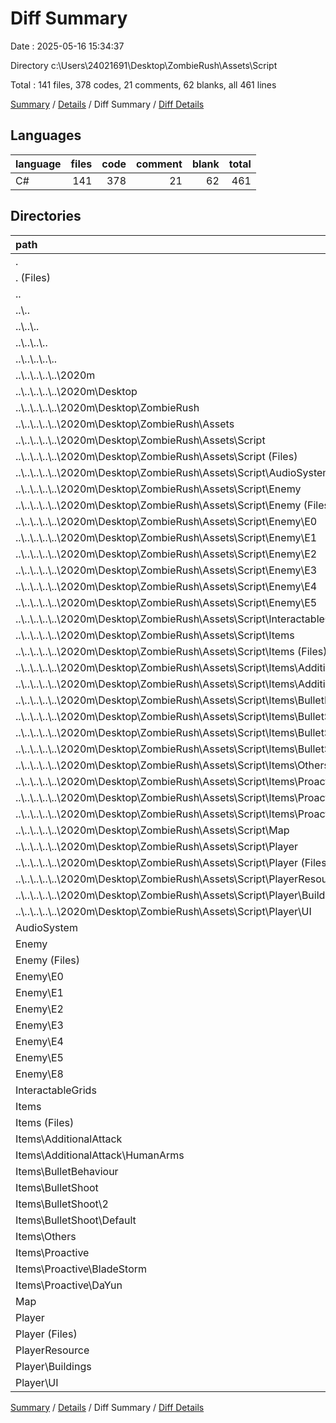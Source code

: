 # Diff Summary

Date : 2025-05-16 15:34:37

Directory c:\\Users\\24021691\\Desktop\\ZombieRush\\Assets\\Script

Total : 141 files,  378 codes, 21 comments, 62 blanks, all 461 lines

[Summary](results.md) / [Details](details.md) / Diff Summary / [Diff Details](diff-details.md)

## Languages
| language | files | code | comment | blank | total |
| :--- | ---: | ---: | ---: | ---: | ---: |
| C# | 141 | 378 | 21 | 62 | 461 |

## Directories
| path | files | code | comment | blank | total |
| :--- | ---: | ---: | ---: | ---: | ---: |
| . | 141 | 378 | 21 | 62 | 461 |
| . (Files) | 10 | 792 | 75 | 135 | 1,002 |
| .. | 69 | -6,577 | -635 | -899 | -8,111 |
| ..\\.. | 69 | -6,577 | -635 | -899 | -8,111 |
| ..\\..\\.. | 69 | -6,577 | -635 | -899 | -8,111 |
| ..\\..\\..\\.. | 69 | -6,577 | -635 | -899 | -8,111 |
| ..\\..\\..\\..\\.. | 69 | -6,577 | -635 | -899 | -8,111 |
| ..\\..\\..\\..\\..\\2020m | 69 | -6,577 | -635 | -899 | -8,111 |
| ..\\..\\..\\..\\..\\2020m\\Desktop | 69 | -6,577 | -635 | -899 | -8,111 |
| ..\\..\\..\\..\\..\\2020m\\Desktop\\ZombieRush | 69 | -6,577 | -635 | -899 | -8,111 |
| ..\\..\\..\\..\\..\\2020m\\Desktop\\ZombieRush\\Assets | 69 | -6,577 | -635 | -899 | -8,111 |
| ..\\..\\..\\..\\..\\2020m\\Desktop\\ZombieRush\\Assets\\Script | 69 | -6,577 | -635 | -899 | -8,111 |
| ..\\..\\..\\..\\..\\2020m\\Desktop\\ZombieRush\\Assets\\Script (Files) | 9 | -710 | -71 | -101 | -882 |
| ..\\..\\..\\..\\..\\2020m\\Desktop\\ZombieRush\\Assets\\Script\\AudioSystem | 2 | -315 | -30 | -41 | -386 |
| ..\\..\\..\\..\\..\\2020m\\Desktop\\ZombieRush\\Assets\\Script\\Enemy | 14 | -2,208 | -210 | -308 | -2,726 |
| ..\\..\\..\\..\\..\\2020m\\Desktop\\ZombieRush\\Assets\\Script\\Enemy (Files) | 2 | -472 | -35 | -75 | -582 |
| ..\\..\\..\\..\\..\\2020m\\Desktop\\ZombieRush\\Assets\\Script\\Enemy\\E0 | 2 | -267 | -25 | -27 | -319 |
| ..\\..\\..\\..\\..\\2020m\\Desktop\\ZombieRush\\Assets\\Script\\Enemy\\E1 | 2 | -232 | -10 | -39 | -281 |
| ..\\..\\..\\..\\..\\2020m\\Desktop\\ZombieRush\\Assets\\Script\\Enemy\\E2 | 2 | -280 | -40 | -34 | -354 |
| ..\\..\\..\\..\\..\\2020m\\Desktop\\ZombieRush\\Assets\\Script\\Enemy\\E3 | 2 | -327 | -34 | -51 | -412 |
| ..\\..\\..\\..\\..\\2020m\\Desktop\\ZombieRush\\Assets\\Script\\Enemy\\E4 | 1 | -219 | -28 | -25 | -272 |
| ..\\..\\..\\..\\..\\2020m\\Desktop\\ZombieRush\\Assets\\Script\\Enemy\\E5 | 3 | -411 | -38 | -57 | -506 |
| ..\\..\\..\\..\\..\\2020m\\Desktop\\ZombieRush\\Assets\\Script\\InteractableGrids | 2 | -244 | -15 | -36 | -295 |
| ..\\..\\..\\..\\..\\2020m\\Desktop\\ZombieRush\\Assets\\Script\\Items | 22 | -1,171 | -84 | -139 | -1,394 |
| ..\\..\\..\\..\\..\\2020m\\Desktop\\ZombieRush\\Assets\\Script\\Items (Files) | 4 | -345 | -23 | -40 | -408 |
| ..\\..\\..\\..\\..\\2020m\\Desktop\\ZombieRush\\Assets\\Script\\Items\\AdditionalAttack | 3 | -132 | -13 | -17 | -162 |
| ..\\..\\..\\..\\..\\2020m\\Desktop\\ZombieRush\\Assets\\Script\\Items\\AdditionalAttack\\HumanArms | 3 | -132 | -13 | -17 | -162 |
| ..\\..\\..\\..\\..\\2020m\\Desktop\\ZombieRush\\Assets\\Script\\Items\\BulletBehaviour | 1 | -9 | 0 | -3 | -12 |
| ..\\..\\..\\..\\..\\2020m\\Desktop\\ZombieRush\\Assets\\Script\\Items\\BulletShoot | 3 | -297 | -28 | -36 | -361 |
| ..\\..\\..\\..\\..\\2020m\\Desktop\\ZombieRush\\Assets\\Script\\Items\\BulletShoot\\2 | 1 | -125 | -15 | -14 | -154 |
| ..\\..\\..\\..\\..\\2020m\\Desktop\\ZombieRush\\Assets\\Script\\Items\\BulletShoot\\Default | 2 | -172 | -13 | -22 | -207 |
| ..\\..\\..\\..\\..\\2020m\\Desktop\\ZombieRush\\Assets\\Script\\Items\\Others | 7 | -137 | -1 | -19 | -157 |
| ..\\..\\..\\..\\..\\2020m\\Desktop\\ZombieRush\\Assets\\Script\\Items\\Proactive | 4 | -251 | -19 | -24 | -294 |
| ..\\..\\..\\..\\..\\2020m\\Desktop\\ZombieRush\\Assets\\Script\\Items\\Proactive\\BladeStorm | 2 | -132 | -14 | -14 | -160 |
| ..\\..\\..\\..\\..\\2020m\\Desktop\\ZombieRush\\Assets\\Script\\Items\\Proactive\\DaYun | 2 | -119 | -5 | -10 | -134 |
| ..\\..\\..\\..\\..\\2020m\\Desktop\\ZombieRush\\Assets\\Script\\Map | 2 | -388 | -8 | -46 | -442 |
| ..\\..\\..\\..\\..\\2020m\\Desktop\\ZombieRush\\Assets\\Script\\Player | 17 | -1,499 | -216 | -221 | -1,936 |
| ..\\..\\..\\..\\..\\2020m\\Desktop\\ZombieRush\\Assets\\Script\\Player (Files) | 5 | -410 | -42 | -48 | -500 |
| ..\\..\\..\\..\\..\\2020m\\Desktop\\ZombieRush\\Assets\\Script\\PlayerResource | 1 | -42 | -1 | -7 | -50 |
| ..\\..\\..\\..\\..\\2020m\\Desktop\\ZombieRush\\Assets\\Script\\Player\\Buildings | 3 | -442 | -98 | -65 | -605 |
| ..\\..\\..\\..\\..\\2020m\\Desktop\\ZombieRush\\Assets\\Script\\Player\\UI | 9 | -647 | -76 | -108 | -831 |
| AudioSystem | 2 | 315 | 30 | 41 | 386 |
| Enemy | 16 | 2,498 | 221 | 332 | 3,051 |
| Enemy (Files) | 2 | 472 | 35 | 75 | 582 |
| Enemy\\E0 | 2 | 267 | 25 | 27 | 319 |
| Enemy\\E1 | 2 | 232 | 10 | 39 | 281 |
| Enemy\\E2 | 2 | 280 | 40 | 34 | 354 |
| Enemy\\E3 | 2 | 327 | 34 | 51 | 412 |
| Enemy\\E4 | 1 | 219 | 28 | 25 | 272 |
| Enemy\\E5 | 3 | 421 | 32 | 57 | 510 |
| Enemy\\E8 | 2 | 280 | 17 | 24 | 321 |
| InteractableGrids | 2 | 244 | 15 | 36 | 295 |
| Items | 22 | 1,171 | 84 | 139 | 1,394 |
| Items (Files) | 4 | 345 | 23 | 40 | 408 |
| Items\\AdditionalAttack | 3 | 132 | 13 | 17 | 162 |
| Items\\AdditionalAttack\\HumanArms | 3 | 132 | 13 | 17 | 162 |
| Items\\BulletBehaviour | 1 | 9 | 0 | 3 | 12 |
| Items\\BulletShoot | 3 | 297 | 28 | 36 | 361 |
| Items\\BulletShoot\\2 | 1 | 125 | 15 | 14 | 154 |
| Items\\BulletShoot\\Default | 2 | 172 | 13 | 22 | 207 |
| Items\\Others | 7 | 137 | 1 | 19 | 157 |
| Items\\Proactive | 4 | 251 | 19 | 24 | 294 |
| Items\\Proactive\\BladeStorm | 2 | 132 | 14 | 14 | 160 |
| Items\\Proactive\\DaYun | 2 | 119 | 5 | 10 | 134 |
| Map | 2 | 388 | 8 | 46 | 442 |
| Player | 17 | 1,505 | 222 | 225 | 1,952 |
| Player (Files) | 5 | 410 | 42 | 48 | 500 |
| PlayerResource | 1 | 42 | 1 | 7 | 50 |
| Player\\Buildings | 3 | 442 | 98 | 65 | 605 |
| Player\\UI | 9 | 653 | 82 | 112 | 847 |

[Summary](results.md) / [Details](details.md) / Diff Summary / [Diff Details](diff-details.md)